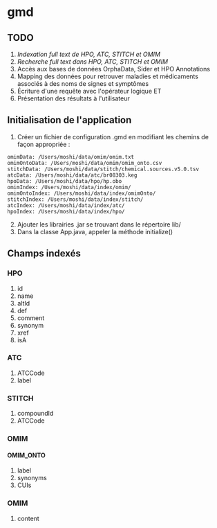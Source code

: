 # gmd

## TODO
1. _Indexation full text de HPO, ATC, STITCH et OMIM_
2. _Recherche full text dans HPO, ATC, STITCH et OMIM_
3. Accès aux bases de données OrphaData, Sider et HPO Annotations
4. Mapping des données pour retrouver maladies et médicaments associés à des noms de signes et symptômes
5. Écriture d'une requête avec l'opérateur logique ET
6. Présentation des résultats à l'utilisateur

## Initialisation de l'application
1. Créer un fichier de configuration .gmd en modifiant les chemins de façon appropriée :
```
omimData: /Users/moshi/data/omim/omim.txt
omimOntoData: /Users/moshi/data/omim/omim_onto.csv
stitchData: /Users/moshi/data/stitch/chemical.sources.v5.0.tsv
atcData: /Users/moshi/data/atc/br08303.keg
hpoData: /Users/moshi/data/hpo/hp.obo
omimIndex: /Users/moshi/data/index/omim/
omimOntoIndex: /Users/moshi/data/index/omimOnto/
stitchIndex: /Users/moshi/data/index/stitch/
atcIndex: /Users/moshi/data/index/atc/
hpoIndex: /Users/moshi/data/index/hpo/
```
2. Ajouter les librairies .jar se trouvant dans le répertoire lib/
3. Dans la classe App.java, appeler la méthode initialize()

## Champs indexés

### HPO
1. id
2. name
3. altId
4. def
5. comment
6. synonym
7. xref
8. isA

### ATC
1. ATCCode
2. label

### STITCH
1. compoundId
2. ATCCode

### OMIM

#### OMIM_ONTO
1. label
2. synonyms
3. CUIs

### OMIM
1. content
